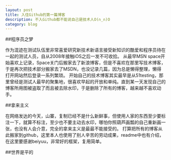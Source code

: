 ```yaml
---
layout: post
title: 入住Github的第一篇博客
description: 不入Github都不能说自己是技术人O(∩_∩)O
category: blog
---
```



##程序员之梦

作为混迹在测试队伍里非常喜爱研究新技术新语言接受新知识的酷爱和程序员待在一起的测试人员，自从2008年接触iOS之后一发不可收拾。
从最早MSN space开始喜欢上记录，Space关门后搬家去了新浪博客，但是不喜欢在那里写技术博客，于是再次把技术部分搬家去了MSDN，也没记录几篇，因为总是懒得整理，懒得打开网站然后登录一系列繁琐。
开始自己的技术博客其实最早是从51testing，那里曾经是测试人最早的聚集地，很喜欢早起的开放和单纯。直到某一天发现自己的博客所用图被盗取了而且被去除水印，于是删除了所有的博客，越来越不喜欢动手。

##拿来主义

在网络发达的今天，山寨，复制已经不是什么新鲜事，但使用人家的东西至少要标注一下，就算不标注，至少也不要主动去水印，哪怕你照葫芦画瓢的自己重新画一张，也没有人会介意，完全的拿来主义是最最不能接受的。
打算把所有的博客从此搬家到github，这里本人也使用了别人辛苦的劳动成果，readme中也有介绍，在这里要感谢beiyuu，非常好的框架，复用简单。

##世界是平的


[Angelia]:    http://angeliaw.github.com  "Angelia"
